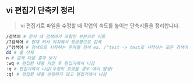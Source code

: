 ## vi 편집기 단축키 정리

> vi 편집기로 파일을 수정할 때 작업의 속도를 높이는 단축키들을 정리합니다.

```bash
/검색어 # 문서 내 검색어가 포함된 부분으로 이동 
/?검색어 # 현재 커서 위치에서 윗방향으로 검색
/^검색어 # 검색으로 시작하는 문자열 검색 ex. /^test -> test로 시작하는 모든 검색어 검색
dd # 줄 삭제
n # 검색 다음 결과 보기
:wq # 편집한 내용 저장 후 편집기에서 나감
:q # 편집기에서 나감(수정이 있었을 경우 에러 발생)
:q! # 편집한 내용 반영하지 않고 편집기에서 나감
```

